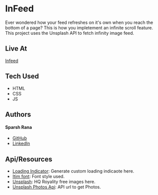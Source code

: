 # InFeed
Ever wondered how your feed refreshes on it's own when you reach the bottom of a page?
This is how you impletement an infinite scroll feature. This project uses the Unsplash API to fetch infinity image feed.

## Live At
[Infeed]

## Tech Used
- HTML
- CSS
- JS

## Authors
#### Sparsh Rana
* [GitHub]
* [LinkedIn]

## Api/Resources
- [Loading Indicator]: Generate custom loading indicaote here.
- [Itim font]: Font style used.
- [Unsplash]: HQ Royality free images here.
- [Unsplash Photos Api]: API url to get Photos.


[//]: # (HyperLinks)
[GitHub]: https://github.com/madazz
[LinkedIn]: https://www.linkedin.com/in/madazz
[Loading Indicator]: https://loading.io/
[Itim font]: https://fonts.google.com/specimen/Itim?query=itim
[Unsplash]: https://unsplash.com/
[Unsplash Photos Api]: https://unsplash.com/developers
[Infeed]: https://madazz.github.io/infeed/